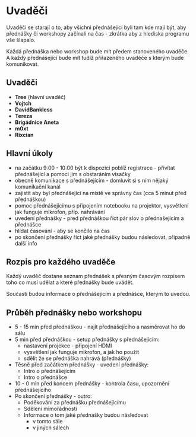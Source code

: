 # Uvaděči

Uvaděči se starají o to, aby všichni přednášející byli tam kde mají být, aby přednášky či workshopy začínali na čas - zkrátka aby z hlediska programu vše šlapalo.

Každá přednáška nebo workshop bude mít předem stanoveného uvaděče. A každý přednášející bude mít tudíž přiřazeného uvaděče s kterým bude komunikovat.

## Uvaděči

* **Tree** (hlavní uvaděč)
* **Vojtch**
* **DavidBankless**
* **Tereza**
* **Brigádnice Aneta**
* **m0xt**
* **Rixcian**

## Hlavní úkoly

* na začátku 9:00 - 10:00 být k dispozici poblíž registrace - přivítat přednášející a pomoci jim s obstaráním visačky
* obecně komunikace s přednášejícím - domluvit si s ním nějaký komunikační kanál
* zajistit aby byl přednášející na místě ve správny čas (cca 5 minut před přednáškou)
* pomoc přednášejícímu s připojením notebooku na projektor, vysvětlení jak funguje mikrofon, příp. nahrávání
* uvedení přednášky - pred přednáškou říct pár slov o přednašejícím a přednášce
* hlídat časování - aby se končilo na čas
* po skončení přednášky říct jaké přednášky budou následovat, případně další info

## Rozpis pro každého uvaděče

Každý uvaděč dostane seznam přednášek s přesným časovým rozpisem toho co musí udělat a které přednášky bude uvádět.

Součastí budou informace o přednášejícím a přednášce, kterým to uvedou.

## Průběh přednášky nebo workshopu

* 5 - 15 min před přednáškou - najít přednášejícího a nasměrovat ho do sálu
* 5 min před přednáškou - setup přednášky s přednášejícím:
  * nastavení projekce - připojení HDMI
  * vysvětlení jak funguje mikrofon, a jak ho použít
  * sdělit že se přednáška nahrává (přednášky)
* Těsně před začátkem přednášky - uvedení přednášky:
  * Intro o přednášejícím
  * Intro o přednášce
* 10 - 0 min před koncem přednášky - kontrola času, upozornění přednášejícího
* Po skončení přednášky - outro:
  * Poděkování za přednášku přednášejícímu
  * Sdělení mimořádností
  * Informace o tom jaké přednášky budou následovat
    * v tomto sále
    * v jiných sálech
